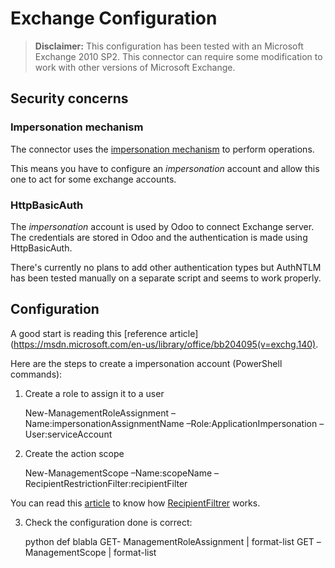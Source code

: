 # Exchange Configuration 

>**Disclaimer:** This configuration has been tested with an Microsoft Exchange 2010 SP2. This connector can require some modification to work with other versions of Microsoft Exchange.

## Security concerns

### Impersonation mechanism

The connector uses the [impersonation mechanism](https://docs.microsoft.com/fr-fr/exchange/client-developer/exchange-web-services/impersonation-and-ews-in-exchange) to perform operations.

This means you have to configure an *impersonation* account and allow this one to act for some exchange accounts.

### HttpBasicAuth

The *impersonation* account is used by Odoo to connect Exchange server. The credentials are stored in Odoo and the authentication is made using HttpBasicAuth.

There's currently no plans to add other authentication types but AuthNTLM has been tested manually on a separate script and seems to work properly.

## Configuration

A good start is reading this [reference article](https://msdn.microsoft.com/en-us/library/office/bb204095(v=exchg.140).

Here are the steps to create a impersonation account (PowerShell commands):

1) Create a role to assign it to a user

	New-ManagementRoleAssignment –Name:impersonationAssignmentName –Role:ApplicationImpersonation –User:serviceAccount
 
2) Create the action scope

	New-ManagementScope –Name:scopeName –RecipientRestrictionFilter:recipientFilter
 
You can read this [article](https://technet.microsoft.com/en-us/library/aa995993(v=exchg.141).aspx) to know how [RecipientFiltrer](https://technet.microsoft.com/en-us/library/aa995993(v=exchg.141).aspx) works.
 
3) Check the configuration done is correct:

	python
		def blabla
		GET- ManagementRoleAssignment | format-list
		GET –ManagementScope | format-list
		
